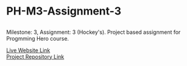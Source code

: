 # PH-M3-Assignment-3

## 

Milestone: 3, Assignment: 3 (Hockey's). Project based assignment for Progmming Hero course.

[Live Website Link](https://abdul-muhaimin-toha.github.io/PH-M3-Assignment-3/)  
[Project Repository Link](https://github.com/abdul-muhaimin-toha/PH-M3-Assignment-3)
